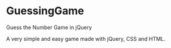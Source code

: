 GuessingGame
============

Guess the Number Game in jQuery

A very simple and easy game made with jQuery, CSS and HTML.

